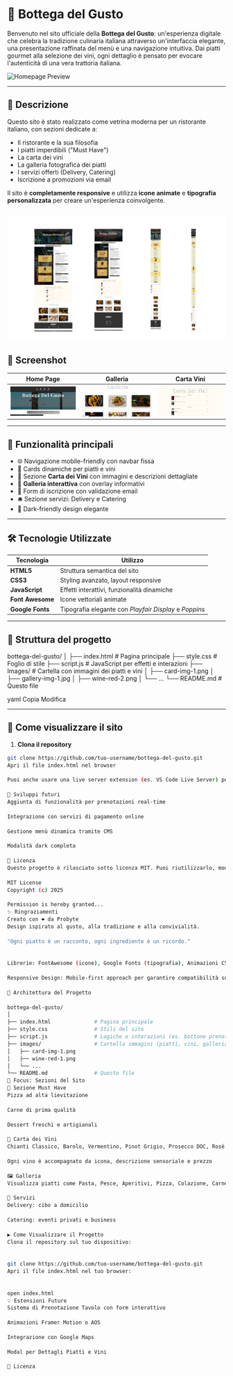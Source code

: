 # 🍝 Bottega del Gusto

Benvenuto nel sito ufficiale della **Bottega del Gusto**: un'esperienza digitale che celebra la tradizione culinaria italiana attraverso un'interfaccia elegante, una presentazione raffinata del menù e una navigazione intuitiva. Dai piatti gourmet alla selezione dei vini, ogni dettaglio è pensato per evocare l'autenticità di una vera trattoria italiana.

![Homepage Preview](Images/gif.gif)

---

## 🧾 Descrizione

Questo sito è stato realizzato come vetrina moderna per un ristorante italiano, con sezioni dedicate a:

- Il ristorante e la sua filosofia
- I piatti imperdibili ("Must Have")
- La carta dei vini
- La galleria fotografica dei piatti
- I servizi offerti (Delivery, Catering)
- Iscrizione a promozioni via email

Il sito è **completamente responsive** e utilizza **icone animate** e **tipografia personalizzata** per creare un'esperienza coinvolgente.


![Project Preview](images/banner.png)
---

## 📸 Screenshot


| Home Page | Galleria | Carta Vini |
|----------|----------|------------|
| ![Home](Images/home.png) | ![Galleria](Images/gallery.png) | ![Vini](Images/vini.png) |

---

## 🚀 Funzionalità principali

- 🌐 Navigazione mobile-friendly con navbar fissa
- 🍕 Cards dinamiche per piatti e vini
- 🍷 Sezione **Carta dei Vini** con immagini e descrizioni dettagliate
- 📸 **Galleria interattiva** con overlay informativi
- 📩 Form di iscrizione con validazione email
- 🛎️ Sezione servizi: Delivery e Catering
- 🎨 Dark-friendly design elegante

---

## 🛠️ Tecnologie Utilizzate

| Tecnologia | Utilizzo |
|------------|----------|
| **HTML5** | Struttura semantica del sito |
| **CSS3** | Styling avanzato, layout responsive |
| **JavaScript** | Effetti interattivi, funzionalità dinamiche |
| **Font Awesome** | Icone vettoriali animate |
| **Google Fonts** | Tipografia elegante con *Playfair Display* e *Poppins* |

---

## 📁 Struttura del progetto

bottega-del-gusto/ │ ├── index.html # Pagina principale ├── style.css # Foglio di stile ├── script.js # JavaScript per effetti e interazioni ├── Images/ # Cartella con immagini dei piatti e vini │ ├── card-img-1.png │ ├── gallery-img-1.jpg │ ├── wine-red-2.png │ └── ... └── README.md # Questo file

yaml
Copia
Modifica

---

## 🧪 Come visualizzare il sito

1. **Clona il repository**
```bash
git clone https://github.com/tuo-username/bottega-del-gusto.git
Apri il file index.html nel browser

Puoi anche usare una live server extension (es. VS Code Live Server) per navigare dinamicamente.

🔮 Sviluppi futuri
Aggiunta di funzionalità per prenotazioni real-time

Integrazione con servizi di pagamento online

Gestione menù dinamica tramite CMS

Modalità dark completa

📄 Licenza
Questo progetto è rilasciato sotto licenza MIT. Puoi riutilizzarlo, modificarlo o distribuirlo liberamente.

MIT License
Copyright (c) 2025

Permission is hereby granted...
✨ Ringraziamenti
Creato con ❤️ da Probyte
Design ispirato al gusto, alla tradizione e alla convivialità.

"Ogni piatto è un racconto, ogni ingrediente è un ricordo."


Librerie: FontAwesome (icone), Google Fonts (tipografia), Animazioni CSS

Responsive Design: Mobile-first approach per garantire compatibilità su ogni dispositivo

🧭 Architettura del Progetto

bottega-del-gusto/
│
├── index.html              # Pagina principale
├── style.css               # Stili del sito
├── script.js               # Logiche e interazioni (es. bottone prenotazione)
├── images/                 # Cartella immagini (piatti, vini, galleria)
│   ├── card-img-1.png
│   ├── wine-red-1.png
│   └── ...
└── README.md               # Questo file
📸 Focus: Sezioni del Sito
🍕 Sezione Must Have
Pizza ad alta lievitazione

Carne di prima qualità

Dessert freschi e artigianali

🍇 Carta dei Vini
Chianti Classico, Barolo, Vermentino, Pinot Grigio, Prosecco DOC, Rosé Brut

Ogni vino è accompagnato da icona, descrizione sensoriale e prezzo

🖼️ Galleria
Visualizza piatti come Pasta, Pesce, Aperitivi, Pizza, Colazione, Carne

🛵 Servizi
Delivery: cibo a domicilio

Catering: eventi privati e business

▶️ Come Visualizzare il Progetto
Clona il repository sul tuo dispositivo:


git clone https://github.com/tuo-username/bottega-del-gusto.git
Apri il file index.html nel tuo browser:


open index.html
💡 Estensioni Future
Sistema di Prenotazione Tavolo con form interattivo

Animazioni Framer Motion o AOS

Integrazione con Google Maps

Modal per Dettagli Piatti e Vini

📄 Licenza